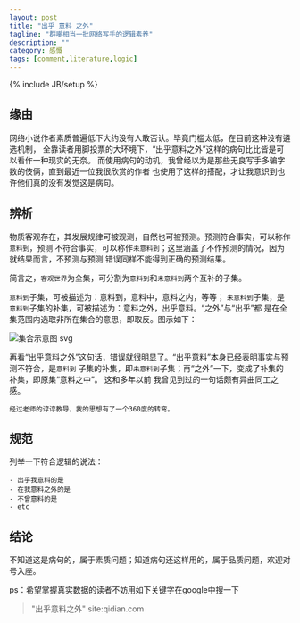 ```yaml
---
layout: post
title: "出乎 意料 之外"
tagline: "群嘲相当一批网络写手的逻辑素养"
description: ""
category: 感慨
tags: [comment,literature,logic]
---
```

{% include JB/setup %}

## 缘由

网络小说作者素质普遍低下大约没有人敢否认。毕竟门槛太低，在目前这种没有遴选机制，
全靠读者用脚投票的大环境下，“出乎意料之外”这样的病句比比皆是可以看作一种现实的无奈。
而使用病句的动机，我曾经以为是那些无良写手多骗字数的伎俩，直到最近一位我很欣赏的作者
也使用了这样的搭配，才让我意识到也许他们真的没有发觉这是病句。


## 辨析
物质客观存在，其发展规律可被观测，自然也可被预测。预测符合事实，可以称作`意料到`，预测
不符合事实，可以称作`未意料到`；这里涵盖了不作预测的情况，因为就结果而言，不预测与预测
错误同样不能得到正确的预测结果。

简言之，`客观世界`为全集，可分割为`意料到`和`未意料到`两个互补的子集。

`意料到`子集，可被描述为：意料到，意料中，意料之内，等等；
`未意料到`子集，是`意料到`子集的补集，可被描述为：意料之外，出乎意料。“之外”与“出乎”都
是在全集范围内选取非所在集合的意思，即取反。图示如下：

![集合示意图 svg](http://ztba.github.io/img/unexpected.svg "意料与非意料集合示意图")

再看“出乎意料之外”这句话，错误就很明显了。“出乎意料”本身已经表明事实与预测不符合，是`意料到`
子集的补集，即`未意料到`子集；再“之外”一下，变成了补集的补集，即原集“意料之中”。 这和多年以前
我曾见到过的一句话颇有异曲同工之感。

    经过老师的谆谆教导，我的思想有了一个360度的转弯。



## 规范
列举一下符合逻辑的说法：

    - 出乎我意料的是
    - 在我意料之外的是
    - 不曾意料的是
    - etc


## 结论
不知道这是病句的，属于素质问题；知道病句还这样用的，属于品质问题，欢迎对号入座。

ps：希望掌握真实数据的读者不妨用如下关键字在google中搜一下

> "出乎意料之外" site:qidian.com
